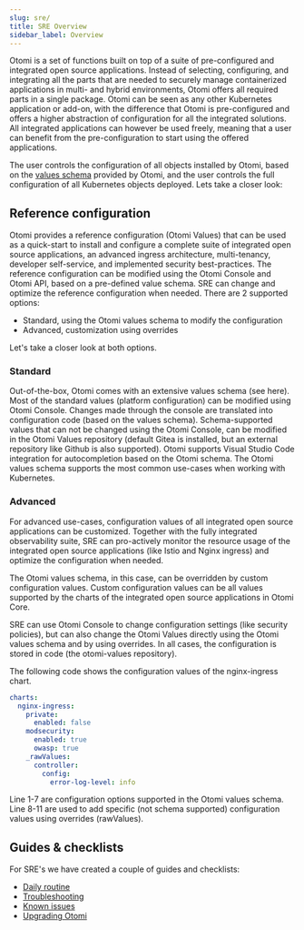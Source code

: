 ```yaml
---
slug: sre/
title: SRE Overview
sidebar_label: Overview
---
```


Otomi is a set of functions built on top of a suite of pre-configured and integrated open source applications. Instead of selecting, configuring, and integrating all the parts that are needed to securely manage containerized applications in multi- and hybrid environments, Otomi offers all required parts in a single package. Otomi can be seen as any other Kubernetes application or add-on, with the difference that Otomi is pre-configured and offers a higher abstraction of configuration for all the integrated solutions. All integrated applications can however be used freely, meaning that a user can benefit from the pre-configuration to start using the offered applications.

The user controls the configuration of all objects installed by Otomi, based on the [values schema](https://github.com/redkubes/otomi-core/blob/master/values-schema.yaml) provided by Otomi, and the user controls the full configuration of all Kubernetes objects deployed. Lets take a closer look:

## Reference configuration

Otomi provides a reference configuration (Otomi Values) that can be used as a quick-start to install and configure a complete suite of integrated open source applications, an advanced ingress architecture, multi-tenancy, developer self-service, and implemented security best-practices. The reference configuration can be modified using the Otomi Console and Otomi API, based on a pre-defined value schema. SRE can change and optimize the reference configuration when needed. There are 2 supported options:

- Standard, using the Otomi values schema to modify the configuration
- Advanced, customization using overrides

Let's take a closer look at both options.

### Standard

Out-of-the-box, Otomi comes with an extensive values schema (see here). Most of the standard values (platform configuration) can be modified using Otomi Console. Changes made through the console are translated into configuration code (based on the values schema). Schema-supported values that can not be changed using the Otomi Console, can be modified in the Otomi Values repository (default Gitea is installed, but an external repository like Github is also supported). Otomi supports Visual Studio Code integration for autocompletion based on the Otomi schema. The Otomi values schema supports the most common use-cases when working with Kubernetes.

### Advanced

For advanced use-cases, configuration values of all integrated open source applications can be customized. Together with the fully integrated observability suite, SRE can pro-actively monitor the resource usage of the integrated open source applications (like Istio and Nginx ingress) and optimize the configuration when needed.

The Otomi values schema, in this case, can be overridden by custom configuration values. Custom configuration values can be all values supported by the charts of the integrated open source applications in Otomi Core.

SRE can use Otomi Console to change configuration settings (like security policies), but can also change the Otomi Values directly using the Otomi values schema and by using overrides. In all cases, the configuration is stored in code (the otomi-values repository).

The following code shows the configuration values of the nginx-ingress chart.

```yaml
charts:
  nginx-ingress:
    private:
      enabled: false
    modsecurity:
      enabled: true
      owasp: true
    _rawValues:
      controller:
        config:
          error-log-level: info
```

Line 1-7 are configuration options supported in the Otomi values schema. Line 8-11 are used to add specific (not schema supported) configuration values using overrides (rawValues).

## Guides & checklists

For SRE's we have created a couple of guides and checklists:

- [Daily routine](daily)
- [Troubleshooting](troubleshooting)
- [Known issues](/docs/sre/known-issues/)
- [Upgrading Otomi](upgrades)
